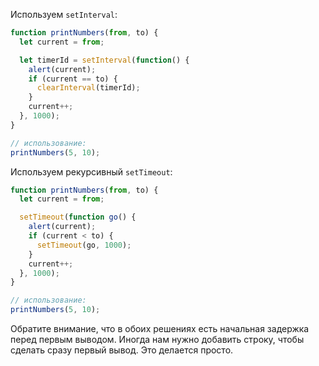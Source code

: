 
Используем `setInterval`:

```js run
function printNumbers(from, to) {
  let current = from;

  let timerId = setInterval(function() {
    alert(current);
    if (current == to) {
      clearInterval(timerId);
    }
    current++;
  }, 1000);
}

// использование:
printNumbers(5, 10);
```

 Используем рекурсивный `setTimeout`:


```js run
function printNumbers(from, to) {
  let current = from;

  setTimeout(function go() {
    alert(current);
    if (current < to) {
      setTimeout(go, 1000);
    }
    current++;
  }, 1000);
}

// использование:
printNumbers(5, 10);
```

Обратите внимание, что в обоих решениях есть начальная задержка перед первым выводом. Иногда нам нужно добавить строку, чтобы сделать сразу первый вывод. Это делается просто.


